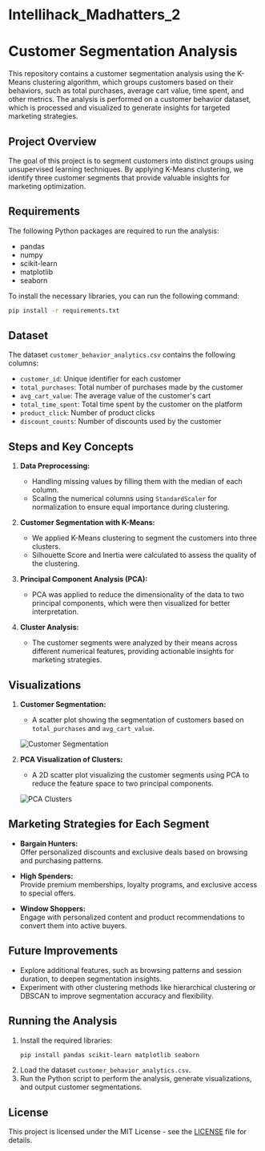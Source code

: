 # Intellihack_Madhatters_2

# Customer Segmentation Analysis

This repository contains a customer segmentation analysis using the K-Means clustering algorithm, which groups customers based on their behaviors, such as total purchases, average cart value, time spent, and other metrics. The analysis is performed on a customer behavior dataset, which is processed and visualized to generate insights for targeted marketing strategies.

## Project Overview

The goal of this project is to segment customers into distinct groups using unsupervised learning techniques. By applying K-Means clustering, we identify three customer segments that provide valuable insights for marketing optimization.

## Requirements

The following Python packages are required to run the analysis:

- pandas
- numpy
- scikit-learn
- matplotlib
- seaborn

To install the necessary libraries, you can run the following command:

```bash
pip install -r requirements.txt
```

## Dataset

The dataset `customer_behavior_analytics.csv` contains the following columns:

- `customer_id`: Unique identifier for each customer
- `total_purchases`: Total number of purchases made by the customer
- `avg_cart_value`: The average value of the customer's cart
- `total_time_spent`: Total time spent by the customer on the platform
- `product_click`: Number of product clicks
- `discount_counts`: Number of discounts used by the customer

## Steps and Key Concepts

1. **Data Preprocessing:**
   - Handling missing values by filling them with the median of each column.
   - Scaling the numerical columns using `StandardScaler` for normalization to ensure equal importance during clustering.

2. **Customer Segmentation with K-Means:**
   - We applied K-Means clustering to segment the customers into three clusters.
   - Silhouette Score and Inertia were calculated to assess the quality of the clustering.

3. **Principal Component Analysis (PCA):**
   - PCA was applied to reduce the dimensionality of the data to two principal components, which were then visualized for better interpretation.

4. **Cluster Analysis:**
   - The customer segments were analyzed by their means across different numerical features, providing actionable insights for marketing strategies.

## Visualizations

1. **Customer Segmentation:**
   - A scatter plot showing the segmentation of customers based on `total_purchases` and `avg_cart_value`.
   
   ![Customer Segmentation](images/segmentation.png)

2. **PCA Visualization of Clusters:**
   - A 2D scatter plot visualizing the customer segments using PCA to reduce the feature space to two principal components.
   
   ![PCA Clusters](images/pca_clusters.png)

## Marketing Strategies for Each Segment

- **Bargain Hunters:**  
  Offer personalized discounts and exclusive deals based on browsing and purchasing patterns.

- **High Spenders:**  
  Provide premium memberships, loyalty programs, and exclusive access to special offers.

- **Window Shoppers:**  
  Engage with personalized content and product recommendations to convert them into active buyers.

## Future Improvements

- Explore additional features, such as browsing patterns and session duration, to deepen segmentation insights.
- Experiment with other clustering methods like hierarchical clustering or DBSCAN to improve segmentation accuracy and flexibility.

## Running the Analysis

1. Install the required libraries:
   ```bash
   pip install pandas scikit-learn matplotlib seaborn
   ```
2. Load the dataset `customer_behavior_analytics.csv`.
3. Run the Python script to perform the analysis, generate visualizations, and output customer segmentations.

## License

This project is licensed under the MIT License - see the [LICENSE](LICENSE) file for details.

```

